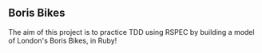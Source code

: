 ## Boris Bikes ##
The aim of this project is to practice TDD using RSPEC by building a model of London's Boris Bikes, in Ruby!
